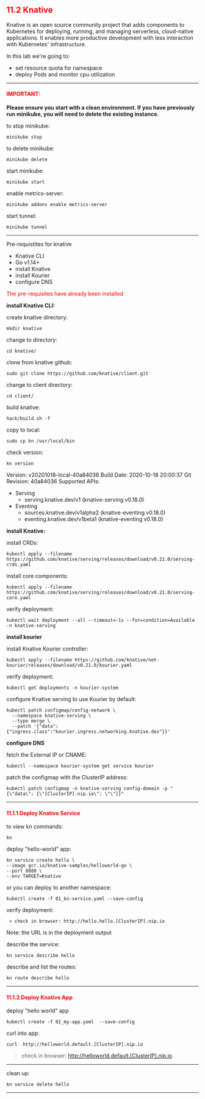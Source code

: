 ## <font color='red'> 11.2 Knative </font>
Knative is an open source community project that adds components to Kubernetes for deploying, running, and managing serverless, cloud-native applications. It enables more productive development with less interaction with Kubernetes' infrastructure.

In this lab we're going to:
* set resource quota for namespace
* deploy Pods and monitor cpu utilization

---

#### <font color='red'>IMPORTANT:</font> 
<strong>Please ensure you start with a clean environment. 
If you have previously run minikube, you will need to delete the existing instance.</strong>

to stop  minikube:
```
minikube stop
```
to delete  minikube:
```
minikube delete
```
start minikube:
```
minikube start
```
enable metrics-server:
```
minikube addons enable metrics-server
```
start tunnel:
```
minikube tunnel
```

--- 

Pre-requistites for knative
* Knative CLI
* Go v1.14+
* install Knative
* install Kourier
* configure DNS

<font color='red'>The pre-requisites have already been installed</font>


**install Knative CLI:**

create knative directory:
```
mkdir knative
```
change to directory:
```
cd knative/
```
clone from knative github:
```
sudo git clone https://github.com/knative/client.git
```
change to client directory:
```
cd client/
```
build knative:
```
hack/build.sh -f
```
copy to local:
```
sudo cp kn /usr/local/bin
```
check version:
```
kn version
```

Version:        v20201018-local-40a84036
Build Date:   2020-10-18 20:00:37
Git Revision: 40a84036
Supported APIs:
* Serving
  - serving.knative.dev/v1 (knative-serving v0.18.0)
* Eventing
  - sources.knative.dev/v1alpha2 (knative-eventing v0.18.0)
  - eventing.knative.dev/v1beta1 (knative-eventing v0.18.0)


**install Knative:**

install CRDs:
```
kubectl apply --filename https://github.com/knative/serving/releases/download/v0.21.0/serving-crds.yaml
```
install core components:
```
kubectl apply --filename https://github.com/knative/serving/releases/download/v0.21.0/serving-core.yaml
```
verify deployment:
```
kubectl wait deployment --all --timeout=-1s --for=condition=Available -n knative-serving
```


**install kourier**

install Knative Kourier controller:
```
kubectl apply --filename https://github.com/knative/net-kourier/releases/download/v0.21.0/kourier.yaml
```
verify deployment:
```
kubectl get deployments -n kourier-system
```
configure Knative serving to use Kourier by default:
```
kubectl patch configmap/config-network \
  --namespace knative-serving \
  --type merge \
  --patch '{"data":{"ingress.class":"kourier.ingress.networking.knative.dev"}}'
```


**configure DNS**

fetch the External IP or CNAME:
```
kubectl --namespace kourier-system get service kourier
```
patch the configmap with the ClusterIP address:
```
kubectl patch configmap -n knative-serving config-domain -p "{\"data\": {\"[ClusterIP].nip.io\": \"\"}}"
```

---

#### <font color='red'> 11.1.1 Deploy Knative Service </font>

to view kn commands:
```
kn
```
deploy "hello-world" app:
```
kn service create hello \
--image gcr.io/knative-samples/helloworld-go \
--port 8080 \
--env TARGET=Knative
```
or 
you can deploy to another namespace:
```
kubectl create -f 01_kn-service.yaml --save-config
```
verify deployment:
```
 > check in browser: http://hello.hello.[ClusterIP].nip.io
```
Note: the URL is in the deployment output

describe the service:
```
kn service describe hello
```
describe and list the routes:
```
kn route describe hello
```

---


#### <font color='red'> 11.1.2 Deploy Knative App </font>

deploy "hello world" app
```
kubectl create -f 02_my-app.yaml  --save-config
```
curl into app:
```
curl  http://helloworld.default.[ClusterIP].nip.io
```

 > check in browser: http://helloworld.default.[ClusterIP].nip.io

---


clean up:
```
kn service delete hello
```

---
